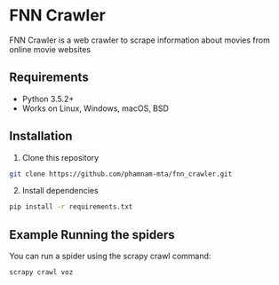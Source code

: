 # FNN Crawler

FNN Crawler is a web crawler to scrape information about movies from online movie websites

## Requirements

* Python 3.5.2+
* Works on Linux, Windows, macOS, BSD

## Installation

1. Clone this repository
```bash
git clone https://github.com/phamnam-mta/fnn_crawler.git
```

2. Install dependencies
```bash
pip install -r requirements.txt
```

## Example Running the spiders

You can run a spider using the scrapy crawl command:


```bash
scrapy crawl voz
```